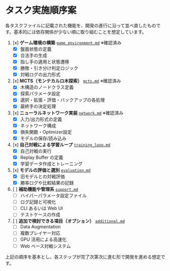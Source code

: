 # タスク実施順序案

各タスクファイルに記載された機能を、開発の進行に沿って並べ直したものです。基本的には依存関係が少ない順に取り組むことを想定しています。

1. [x] **ゲーム環境の構築** [`game_environment.md`](game_environment.md) ※確認済み
   - [x] 盤面状態の定義
   - [x] 合法手の生成
   - [x] 指し手の適用と状態遷移
   - [x] 勝敗・引き分け判定ロジック
   - [x] 対戦ログの出力形式

2. [x] **MCTS（モンテカルロ木探索）** [`mcts.md`](mcts.md) ※確認済み
   - [x] 木構造のノードクラス定義
   - [x] 探索パラメータ設定
   - [x] 選択・拡張・評価・バックアップの各処理
   - [x] 最終手の決定処理

3. [x] **ニューラルネットワーク実装** [`network.md`](network.md) ※確認済み
   - [x] 入力/出力形式の定義
   - [x] ネットワーク構成
   - [x] 損失関数・Optimizer設定
   - [x] モデルの保存/読み込み

4. [x] **自己対戦による学習ループ** [`training_loop.md`](training_loop.md)
   - [x] 自己対戦の実行
   - [x] Replay Buffer の定義
   - [x] 学習データ作成とトレーニング

5. [x] **モデルの評価と選別** [`evaluation.md`](evaluation.md)
   - [x] 旧モデルとの対戦評価
   - [x] 勝率ログや比較結果の記録

6. [ ] **補助機能や管理系** [`support.md`](support.md)
   - [ ] ハイパーパラメータ設定ファイル
   - [ ] ログ記録と可視化
   - [ ] CLI あるいは Web UI
   - [ ] テストケースの作成

7. [ ] **追加で検討できる項目（オプション）** [`additional.md`](additional.md)
   - [ ] Data Augmentation
   - [ ] 複数プレイヤー対応
   - [ ] GPU 活用による高速化
   - [ ] Web ベース対戦システム

上記の順序を基本とし、各ステップが完了次第次に進む形で開発を進める想定です。
